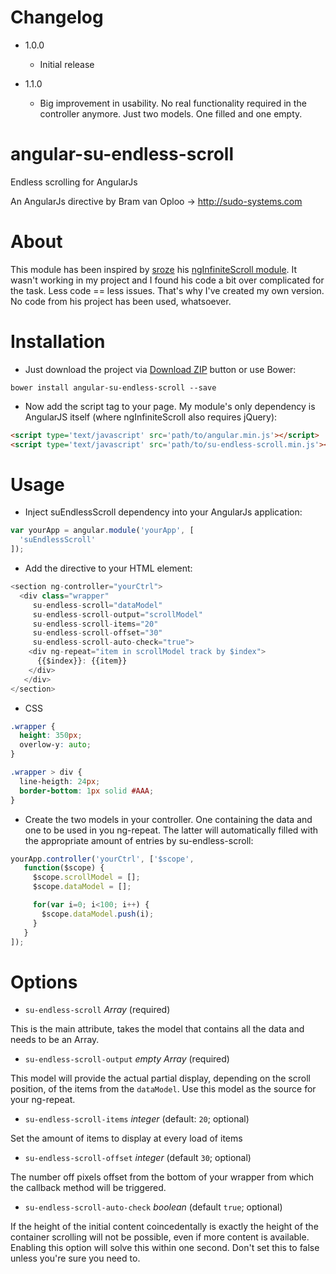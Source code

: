# Changelog
- 1.0.0
  * Initial release

- 1.1.0
  * Big improvement in usability. No real functionality required in the controller anymore. Just two models. One filled and one empty.



# angular-su-endless-scroll
Endless scrolling for AngularJs

An AngularJs directive by Bram van Oploo -> http://sudo-systems.com

# About
This module has been inspired by [sroze](https://github.com/sroze) his [ngInfiniteScroll module](http://sroze.github.com/ngInfiniteScroll/). It wasn't working in my project and I found his code a bit over complicated for the task. Less code == less issues. 
That's why I've created my own version. No code from his project has been used, whatsoever.

# Installation
- Just download the project via [Download ZIP](https://github.com/Bram77/su-endless-scroll/archive/master.zip) button or use Bower:
 ```
 bower install angular-su-endless-scroll --save
 ```

- Now add the script tag to your page. My module's only dependency is AngularJS itself (where ngInfiniteScroll also requires jQuery):
 ```html
 <script type='text/javascript' src='path/to/angular.min.js'></script>
 <script type='text/javascript' src='path/to/su-endless-scroll.min.js'></script>
 ```

# Usage
- Inject suEndlessScroll dependency into your AngularJs application:
 ```js
 var yourApp = angular.module('yourApp', [
   'suEndlessScroll'
 ]);
 ```

- Add the directive to your HTML element:
 ```js
 <section ng-controller="yourCtrl">
   <div class="wrapper" 
      su-endless-scroll="dataModel"
      su-endless-scroll-output="scrollModel"
      su-endless-scroll-items="20"
      su-endless-scroll-offset="30" 
      su-endless-scroll-auto-check="true">
     <div ng-repeat="item in scrollModel track by $index">
       {{$index}}: {{item}}
     </div>
    </div>
 </section>
 ```

- CSS
```css
.wrapper {
  height: 350px;
  overlow-y: auto;
}

.wrapper > div {
  line-heigth: 24px;
  border-bottom: 1px solid #AAA;
}
```

 
- Create the two models in your controller. One containing the data and one to be used in you ng-repeat. The latter will automatically filled with the appropriate amount of entries by su-endless-scroll:
 ```js
 yourApp.controller('yourCtrl', ['$scope', 
    function($scope) {
      $scope.scrollModel = [];
      $scope.dataModel = [];

      for(var i=0; i<100; i++) {
        $scope.dataModel.push(i);
      }
    }
]);
 ```

# Options
- `su-endless-scroll` *Array* (required)

 This is the main attribute, takes the model that contains all the data and needs to be an Array.

- `su-endless-scroll-output` *empty Array* (required)

 This model will provide the actual partial display, depending on the scroll position, of the items from the `dataModel`. Use this model as the source for your ng-repeat.

- `su-endless-scroll-items` *integer* (default: `20`; optional)

 Set the amount of items to display at every load of items

- `su-endless-scroll-offset` *integer* (default `30`; optional)

 The number off pixels offset from the bottom of your wrapper from which the callback method will be triggered.

- `su-endless-scroll-auto-check` *boolean* (default `true`; optional)

 If the height of the initial content coincedentally is exactly the height of the container scrolling will not be possible, 
even if more content is available. Enabling this option will solve this within one second. Don't set this to false unless you're sure you need to.
